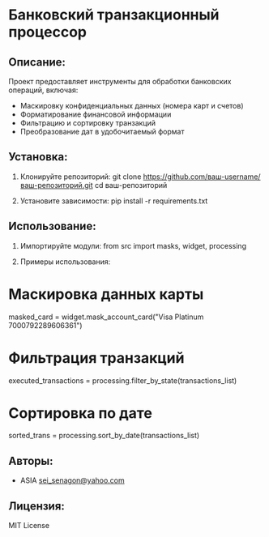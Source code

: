 # Банковский транзакционный процессор

## Описание:
Проект предоставляет инструменты для обработки банковских операций, включая:
- Маскировку конфиденциальных данных (номера карт и счетов)
- Форматирование финансовой информации
- Фильтрацию и сортировку транзакций
- Преобразование дат в удобочитаемый формат

## Установка:
1. Клонируйте репозиторий:
git clone https://github.com/ваш-username/ваш-репозиторий.git
cd ваш-репозиторий

2. Установите зависимости:
pip install -r requirements.txt

## Использование:
1. Импортируйте модули:
from src import masks, widget, processing

2. Примеры использования:
# Маскировка данных карты
masked_card = widget.mask_account_card("Visa Platinum 7000792289606361")

# Фильтрация транзакций
executed_transactions = processing.filter_by_state(transactions_list)

# Сортировка по дате
sorted_trans = processing.sort_by_date(transactions_list)

## Авторы:
- ASIA <sei_senagon@yahoo.com>

## Лицензия:
MIT License 